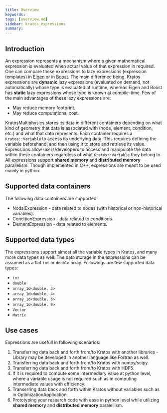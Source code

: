 ```yaml
---
title: Overview
keywords: 
tags: [overview.md]
sidebar: kratos_expressions
summary: 
---
```

## Introduction

An expression represents a mechanism where a given mathematical expression is evaluated when actual value of that expression in required. One can compare these
expressions to lazy expressions (expression templates) in [Eigen](https://eigen.tuxfamily.org/dox/TopicLazyEvaluation.html) or in [Boost](https://www.boost.org/doc/libs/1_82_0/doc/html/boost_yap/manual.html). The main difference being, Kratos expressions are **dynamic** lazy expressions (evaluated on demand, not automatically) whose type is evaluated at runtime, whereas Eigen and Boost has **static** lazy expressions whose type is known at compile-time. Few of the main advantages of these lazy expressions are:
* May reduce memory footprint.
* May reduce computational cost.

KratosMultiphysics stores its data in different containers depending on what kind of geometry that data is associated with (node, element, condition, etc.) and what that data represents. Each container requires a ```Kratos::Variable``` to access its underlying data. This requires defining the variable beforehand, and then using it to store and retrieve its value. Expressions allow users/developers to access and manipulate the data within these containers regardless of what `Kratos::Variable` they belong to. All expressions support **shared memory** and **distributed memory** parallelism. Though implemented in C++, expressions are meant to be used mainly in python.

## Supported data containers

The following data containers are supported:
* NodalExpression - data related to nodes (with historical or non-historical variables).
* ConditionExpression - data related to conditions.
* ElementExpression - data related to elements.

## Supported data types

The expressions support almost all the variable types in Kratos, and many more data types as well. The data storage in the expressions can be assumed as a flat ```int``` or ```double``` array. Followings are few supported data types:

* ```int```
* ```double```
* ```array_1d<double, 3>```
* ```array_1d<double, 4>```
* ```array_1d<double, 6>```
* ```array_1d<double, 9>```
* ```Vector```
* ```Matrix```

## Use cases

Expressions are usefull in following scenarios:
1. Transferring data back and forth from/to Kratos with another libraries - Library may be developed in another language like Fortran as well.
2. Transferring data back and forth from/to Kratos with numpy/scipy.
3. Transferring data back and forth from/to Kratos with HDF5.
4. If it is required to compute some intermediary value at python level, where a variable usage is not required such as in computing intermediate values with efficiency.
5. Transerring data back and forth within Kratos without variables such as in OptimizationApplication.
6. Prototyping your research code with ease in python level while utilizing **shared memory** and **distributed memory** paralellism.





